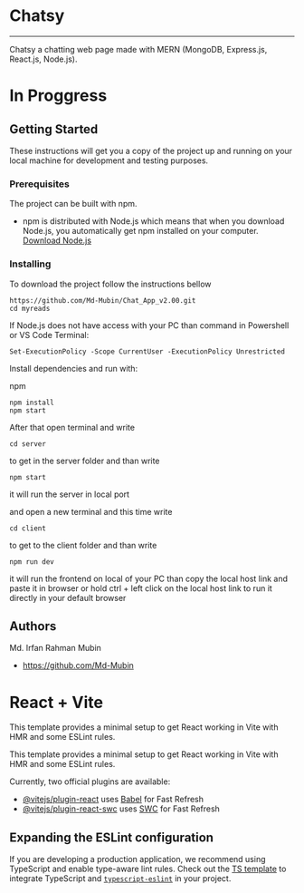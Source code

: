 # Chatsy
---------------------------------------
Chatsy a chatting web page made with MERN (MongoDB, Express.js, React.js, Node.js). 

# In Proggress 

## Getting Started

These instructions will get you a copy of the project up and running on your local machine for development and testing 
purposes. 

### Prerequisites

The project can be built with npm. 

* npm is distributed with Node.js which means that when you download Node.js, 
you automatically get npm installed on your computer. [Download Node.js](https://nodejs.org/en/download/)

### Installing

To download the project follow the instructions bellow

```
https://github.com/Md-Mubin/Chat_App_v2.00.git
cd myreads
```

If Node.js does not have access with your PC than command in Powershell or VS Code Terminal: 

```
Set-ExecutionPolicy -Scope CurrentUser -ExecutionPolicy Unrestricted
```

Install dependencies and run with:
 
npm
```
npm install
npm start
```

After that open terminal and write

```
cd server 
```
to get in the server folder 
and than write

```
npm start 
```
it will run the server in local port 

and open a new terminal and this time write

```
cd client 
```

to get to the client folder and than write 

```
npm run dev
```
it will run the frontend on local of your PC
than copy the local host link and paste it in browser 
or
hold ctrl + left click on the local host link to run it directly in your default browser

## Authors
Md. Irfan Rahman Mubin
* https://github.com/Md-Mubin
  

# React + Vite

This template provides a minimal setup to get React working in Vite with HMR and some ESLint rules.

This template provides a minimal setup to get React working in Vite with HMR and some ESLint rules.

Currently, two official plugins are available:

- [@vitejs/plugin-react](https://github.com/vitejs/vite-plugin-react/blob/main/packages/plugin-react/README.md) uses [Babel](https://babeljs.io/) for Fast Refresh
- [@vitejs/plugin-react-swc](https://github.com/vitejs/vite-plugin-react-swc) uses [SWC](https://swc.rs/) for Fast Refresh

## Expanding the ESLint configuration

If you are developing a production application, we recommend using TypeScript and enable type-aware lint rules. Check out the [TS template](https://github.com/vitejs/vite/tree/main/packages/create-vite/template-react-ts) to integrate TypeScript and [`typescript-eslint`](https://typescript-eslint.io) in your project.
